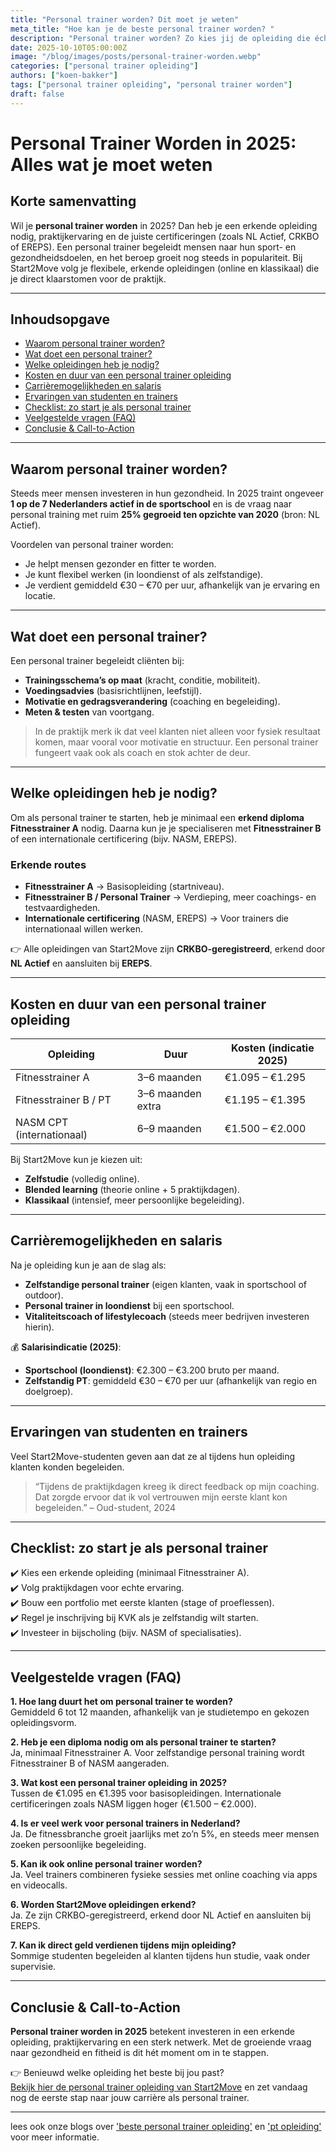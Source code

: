 ```yaml
---
title: "Personal trainer worden? Dit moet je weten"
meta_title: "Hoe kan je de beste personal trainer worden? "
description: "Personal trainer worden? Zo kies jij de opleiding die écht bij je past"
date: 2025-10-10T05:00:00Z
image: "/blog/images/posts/personal-trainer-worden.webp"
categories: ["personal trainer opleiding"]
authors: ["koen-bakker"]
tags: ["personal trainer opleiding", "personal trainer worden"]
draft: false
---
```


# Personal Trainer Worden in 2025: Alles wat je moet weten

## Korte samenvatting
Wil je **personal trainer worden** in 2025? Dan heb je een erkende opleiding nodig, praktijkervaring en de juiste certificeringen (zoals NL Actief, CRKBO of EREPS). Een personal trainer begeleidt mensen naar hun sport- en gezondheidsdoelen, en het beroep groeit nog steeds in populariteit. Bij Start2Move volg je flexibele, erkende opleidingen (online en klassikaal) die je direct klaarstomen voor de praktijk.

---

## Inhoudsopgave
- [Waarom personal trainer worden?](#waarom-personal-trainer-worden)
- [Wat doet een personal trainer?](#wat-doet-een-personal-trainer)
- [Welke opleidingen heb je nodig?](#welke-opleidingen-heb-je-nodig)
- [Kosten en duur van een personal trainer opleiding](#kosten-en-duur-van-een-personal-trainer-opleiding)
- [Carrièremogelijkheden en salaris](#carrièremogelijkheden-en-salaris)
- [Ervaringen van studenten en trainers](#ervaringen-van-studenten-en-trainers)
- [Checklist: zo start je als personal trainer](#checklist-zo-start-je-als-personal-trainer)
- [Veelgestelde vragen (FAQ)](#veelgestelde-vragen-faq)
- [Conclusie & Call-to-Action](#conclusie--call-to-action)

---

## Waarom personal trainer worden?
Steeds meer mensen investeren in hun gezondheid. In 2025 traint ongeveer **1 op de 7 Nederlanders actief in de sportschool** en is de vraag naar personal training met ruim **25% gegroeid ten opzichte van 2020** (bron: NL Actief).  

Voordelen van personal trainer worden:
- Je helpt mensen gezonder en fitter te worden.  
- Je kunt flexibel werken (in loondienst of als zelfstandige).  
- Je verdient gemiddeld €30 – €70 per uur, afhankelijk van je ervaring en locatie.  

---

## Wat doet een personal trainer?
Een personal trainer begeleidt cliënten bij:
- **Trainingsschema’s op maat** (kracht, conditie, mobiliteit).  
- **Voedingsadvies** (basisrichtlijnen, leefstijl).  
- **Motivatie en gedragsverandering** (coaching en begeleiding).  
- **Meten & testen** van voortgang.  

> In de praktijk merk ik dat veel klanten niet alleen voor fysiek resultaat komen, maar vooral voor motivatie en structuur. Een personal trainer fungeert vaak ook als coach en stok achter de deur.

---

## Welke opleidingen heb je nodig?
Om als personal trainer te starten, heb je minimaal een **erkend diploma Fitnesstrainer A** nodig. Daarna kun je je specialiseren met **Fitnesstrainer B** of een internationale certificering (bijv. NASM, EREPS).

### Erkende routes
- **Fitnesstrainer A** → Basisopleiding (startniveau).  
- **Fitnesstrainer B / Personal Trainer** → Verdieping, meer coachings- en testvaardigheden.  
- **Internationale certificering** (NASM, EREPS) → Voor trainers die internationaal willen werken.  

👉 Alle opleidingen van Start2Move zijn **CRKBO-geregistreerd**, erkend door **NL Actief** en aansluiten bij **EREPS**.

---

## Kosten en duur van een personal trainer opleiding
| Opleiding                  | Duur               | Kosten (indicatie 2025) |
|-----------------------------|--------------------|--------------------------|
| Fitnesstrainer A            | 3–6 maanden        | €1.095 – €1.295          |
| Fitnesstrainer B / PT       | 3–6 maanden extra  | €1.195 – €1.395          |
| NASM CPT (internationaal)   | 6–9 maanden        | €1.500 – €2.000          |

Bij Start2Move kun je kiezen uit:
- **Zelfstudie** (volledig online).  
- **Blended learning** (theorie online + 5 praktijkdagen).  
- **Klassikaal** (intensief, meer persoonlijke begeleiding).  

---

## Carrièremogelijkheden en salaris
Na je opleiding kun je aan de slag als:
- **Zelfstandige personal trainer** (eigen klanten, vaak in sportschool of outdoor).  
- **Personal trainer in loondienst** bij een sportschool.  
- **Vitaliteitscoach of lifestylecoach** (steeds meer bedrijven investeren hierin).  

💰 **Salarisindicatie (2025)**:
- **Sportschool (loondienst)**: €2.300 – €3.200 bruto per maand.  
- **Zelfstandig PT**: gemiddeld €30 – €70 per uur (afhankelijk van regio en doelgroep).  

---

## Ervaringen van studenten en trainers
Veel Start2Move-studenten geven aan dat ze al tijdens hun opleiding klanten konden begeleiden.  

> “Tijdens de praktijkdagen kreeg ik direct feedback op mijn coaching. Dat zorgde ervoor dat ik vol vertrouwen mijn eerste klant kon begeleiden.” – Oud-student, 2024  

---

## Checklist: zo start je als personal trainer
✔️ Kies een erkende opleiding (minimaal Fitnesstrainer A).  
✔️ Volg praktijkdagen voor echte ervaring.  
✔️ Bouw een portfolio met eerste klanten (stage of proeflessen).  
✔️ Regel je inschrijving bij KVK als je zelfstandig wilt starten.  
✔️ Investeer in bijscholing (bijv. NASM of specialisaties).  

---

## Veelgestelde vragen (FAQ)

**1. Hoe lang duurt het om personal trainer te worden?**  
Gemiddeld 6 tot 12 maanden, afhankelijk van je studietempo en gekozen opleidingsvorm.

**2. Heb je een diploma nodig om als personal trainer te starten?**  
Ja, minimaal Fitnesstrainer A. Voor zelfstandige personal training wordt Fitnesstrainer B of NASM aangeraden.

**3. Wat kost een personal trainer opleiding in 2025?**  
Tussen de €1.095 en €1.395 voor basisopleidingen. Internationale certificeringen zoals NASM liggen hoger (€1.500 – €2.000).

**4. Is er veel werk voor personal trainers in Nederland?**  
Ja. De fitnessbranche groeit jaarlijks met zo’n 5%, en steeds meer mensen zoeken persoonlijke begeleiding.

**5. Kan ik ook online personal trainer worden?**  
Ja. Veel trainers combineren fysieke sessies met online coaching via apps en videocalls.

**6. Worden Start2Move opleidingen erkend?**  
Ja. Ze zijn CRKBO-geregistreerd, erkend door NL Actief en aansluiten bij EREPS.

**7. Kan ik direct geld verdienen tijdens mijn opleiding?**  
Sommige studenten begeleiden al klanten tijdens hun studie, vaak onder supervisie.

---

## Conclusie & Call-to-Action
**Personal trainer worden in 2025** betekent investeren in een erkende opleiding, praktijkervaring en een sterk netwerk. Met de groeiende vraag naar gezondheid en fitheid is dit hét moment om in te stappen.  

👉 Benieuwd welke opleiding het beste bij jou past?  
[Bekijk hier de personal trainer opleiding van Start2Move](https://www.start2move.nl/personal-trainer) en zet vandaag nog de eerste stap naar jouw carrière als personal trainer.

---

lees ook onze blogs over ['beste personal trainer opleiding'](/beste-personal-trainer-opleiding) en ['pt opleiding'](/pt-opleiding) voor meer informatie.